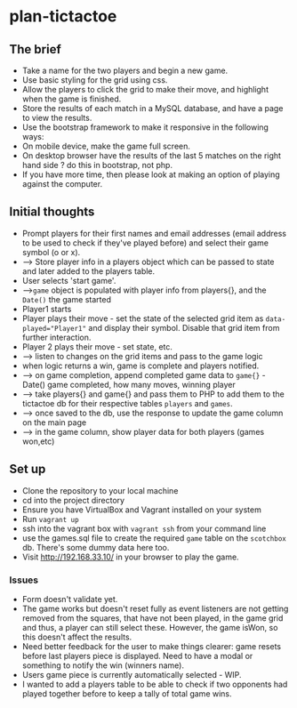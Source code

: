 # plan-tictactoe

## The brief
* Take a name for the two players and begin a new game.
* Use basic styling for the grid using css.
* Allow the players to click the grid to make their move, and highlight when the game is finished.
* Store the results of each match in a MySQL database, and have a page to view the results.
* Use the bootstrap framework to make it responsive in the following ways:
* On mobile device, make the game full screen.
* On desktop browser have the results of the last 5 matches on the right hand side ? do this in bootstrap, not php.
* If you have more time, then please look at making an option of playing against the computer.

## Initial thoughts
 * Prompt players for their first names and email addresses (email address to be used to check if they've played before) and select their game symbol (o or x).
 * --> Store player info in a players object which can be passed to state and later added to the players table.
 * User selects 'start game'.
 * -->`game` object is populated with player info from players{}, and the `Date()` the game started
 * Player1 starts
 * Player plays their move - set the state of the selected grid item as `data-played="Player1"` and display their symbol. Disable that grid item from further interaction.
 * Player 2 plays their move - set state, etc.
 * --> listen to changes on the grid items and pass to the game logic
 * when logic returns a win, game is complete and players notified.
 * --> on game completion, append completed game data to `game{}` - Date() game completed, how many moves, winning player
 * --> take players{} and game{} and pass them to PHP to add them to the tictactoe db for their respective tables `players` and `games`.
 * --> once saved to the db, use the response to update the game column on the main page
 * --> in the game column, show player data for both players (games won,etc)

 ## Set up
 * Clone the repository to your local machine
 * cd into the project directory
 * Ensure you have VirtualBox and Vagrant installed on your system
 * Run `vagrant up`
 * ssh into the vagrant box with `vagrant ssh` from your command line
 * use the games.sql file to create the required `game` table on the `scotchbox` db. There's some dummy data here too.
 * Visit http://192.168.33.10/ in your browser to play the game.

 ### Issues
 * Form doesn't validate yet.
 * The game works but doesn't reset fully as event listeners are not getting removed from the squares, that have not been played, in the game grid and thus, a player can still select these. However, the game isWon, so this doesn't affect the results.
 * Need better feedback for the user to make things clearer: game resets before last players piece is displayed. Need to have a modal or something to notify the win (winners name).
 * Users game piece is currently automatically selected - WIP.
 * I wanted to add a players table to be able to check if two opponents had played together before to keep a tally of total game wins.